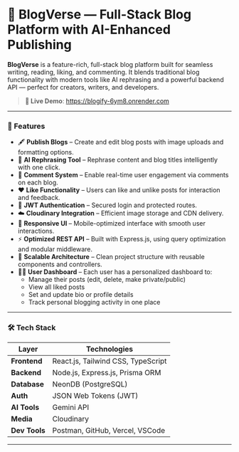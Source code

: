 # 📝 BlogVerse — Full-Stack Blog Platform with AI-Enhanced Publishing

**BlogVerse** is a feature-rich, full-stack blog platform built for seamless writing, reading, liking, and commenting. It blends traditional blog functionality with modern tools like AI rephrasing and a powerful backend API — perfect for creators, writers, and developers.

> **🔗 Live Demo**: https://blogify-6ym8.onrender.com

---

### 🚀 Features

- 🖋️ **Publish Blogs** – Create and edit blog posts with image uploads and formatting options.
- 🤖 **AI Rephrasing Tool** – Rephrase content and blog titles intelligently with one click.
- 💬 **Comment System** – Enable real-time user engagement via comments on each blog.
- ❤️ **Like Functionality** – Users can like and unlike posts for interaction and feedback.
- 🔐 **JWT Authentication** – Secured login and protected routes.
- ☁️ **Cloudinary Integration** – Efficient image storage and CDN delivery.
- 📱 **Responsive UI** – Mobile-optimized interface with smooth user interactions.
- ⚡ **Optimized REST API** – Built with Express.js, using query optimization and modular middleware.
- 🧩 **Scalable Architecture** – Clean project structure with reusable components and controllers.
- 🧑‍💼 **User Dashboard** – Each user has a personalized dashboard to:
  - Manage their posts (edit, delete, make private/public)
  - View all liked posts
  - Set and update bio or profile details
  - Track personal blogging activity in one place


---

### 🛠️ Tech Stack

| Layer        | Technologies |
|--------------|--------------|
| **Frontend** | React.js, Tailwind CSS, TypeScript |
| **Backend**  | Node.js, Express.js, Prisma ORM |
| **Database** | NeonDB (PostgreSQL) |
| **Auth**     | JSON Web Tokens (JWT) |
| **AI Tools** | Gemini API |
| **Media**    | Cloudinary |
| **Dev Tools** | Postman, GitHub, Vercel, VSCode |

---

